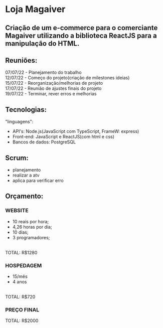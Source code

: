 # Loja Magaiver

Criação de um e-commerce para o comerciante Magaiver utilizando a biblioteca ReactJS para a manipulação do HTML.
---------

## Reuniões: <br />
  07/07/22 - Planejamento do trabalho <br />
  12/07/22 - Começo do projeto(criação de milestones ideias) <br />
  15/07/22 - Reorganização/melhorias de projeto <br />
  17/07/22 - Reunião de ajustes finais do projeto <br />
  19/07/22 - Terminar, rever erros e melhorias <br /> 

## Tecnologias: 
"linguagens": 
- API's: Node.js(JavaScript com TypeScript, FrameW: express)
- Front-end: JavaScript e ReactJS(com html e css)
- Bancos de dados: PostgreSQL

## Scrum:
- planejamento
- realizar a atv
- aplica para verificar erro

## Orçamento:
### WEBSITE
- 10 reais por hora;
- 4,26 horas por dia;
- 10 dias;
- 3 programadores;<br />
<br />
TOTAL: R$1280

### HOSPEDAGEM
- 15/mês
- 4 anos<br />
<br />
TOTAL: R$720

### PREÇO FINAL
TOTAL: R$2000
